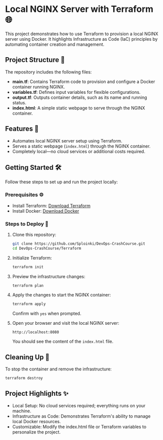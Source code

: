 # Local NGINX Server with Terraform 🌐

This project demonstrates how to use Terraform to provision a local NGINX server using Docker. It highlights Infrastructure as Code (IaC) principles by automating container creation and management.

## Project Structure 📂

The repository includes the following files:

- **main.tf**: Contains Terraform code to provision and configure a Docker container running NGINX.
- **variables.tf**: Defines input variables for flexible configurations.
- **output.tf**: Outputs container details, such as its name and running status.
- **index.html**: A simple static webpage to serve through the NGINX container.

## Features 🚀

- Automates local NGINX server setup using Terraform.
- Serves a static webpage (`index.html`) through the NGINX container.
- Completely local—no cloud services or additional costs required.

## Getting Started 🛠️

Follow these steps to set up and run the project locally:

### Prerequisites ⚙️

- Install Terraform: [Download Terraform](https://www.terraform.io/downloads.html)
- Install Docker: [Download Docker](https://www.docker.com/get-started)

### Steps to Deploy 🚀

1. Clone this repository:
    ```bash
    git clone https://github.com/Sploinki/DevOps-CrashCourse.git
    cd DevOps-CrashCourse/Terraform
    ```

2. Initialize Terraform:
    ```bash
    terraform init
    ```

3. Preview the infrastructure changes:
    ```bash
    terraform plan
    ```

4. Apply the changes to start the NGINX container:
    ```bash
    terraform apply
    ```
    Confirm with `yes` when prompted.

5. Open your browser and visit the local NGINX server:
    ```
    http://localhost:8080
    ```
    You should see the content of the `index.html` file.

## Cleaning Up 🧹

To stop the container and remove the infrastructure:

```bash
terraform destroy
 ```


## Project Highlights ✨
- Local Setup: No cloud services required; everything runs on your machine.
- Infrastructure as Code: Demonstrates Terraform's ability to manage local Docker resources.
- Customizable: Modify the index.html file or Terraform variables to personalize the project.

